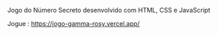 Jogo do Número Secreto desenvolvido com HTML, CSS e JavaScript

Jogue : https://jogo-gamma-rosy.vercel.app/
